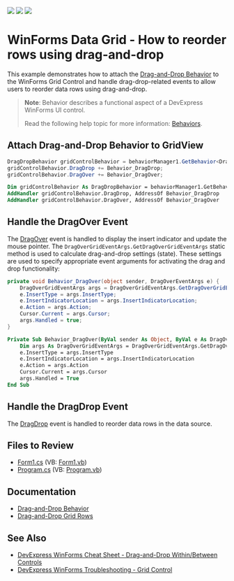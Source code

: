 <!-- default badges list -->
![](https://img.shields.io/endpoint?url=https://codecentral.devexpress.com/api/v1/VersionRange/128631130/17.2.4%2B)
[![](https://img.shields.io/badge/Open_in_DevExpress_Support_Center-FF7200?style=flat-square&logo=DevExpress&logoColor=white)](https://supportcenter.devexpress.com/ticket/details/E764)
[![](https://img.shields.io/badge/📖_How_to_use_DevExpress_Examples-e9f6fc?style=flat-square)](https://docs.devexpress.com/GeneralInformation/403183)
<!-- default badges end -->


# WinForms Data Grid - How to reorder rows using drag-and-drop

This example demonstrates how to attach the [Drag-and-Drop Behavior](https://documentation.devexpress.com/WindowsForms/118656/Common-Features/Behaviors/Drag-And-Drop-Behavior) to the WinForms Grid Control and handle drag-drop-related events to allow users to reorder data rows using drag-and-drop.

> **Note**:
> Behavior describes a functional aspect of a DevExpress WinForms UI control.
> 
> Read the following help topic for more information: [Behaviors](https://docs.devexpress.com/WindowsForms/117235/common-features/behaviors).

## Attach Drag-and-Drop Behavior to GridView

```cs
DragDropBehavior gridControlBehavior = behaviorManager1.GetBehavior<DragDropBehavior>(gridView);
gridControlBehavior.DragDrop += Behavior_DragDrop;
gridControlBehavior.DragOver += Behavior_DragOver;

```
```vb
Dim gridControlBehavior As DragDropBehavior = behaviorManager1.GetBehavior(Of DragDropBehavior)(Me.gridView1)
AddHandler gridControlBehavior.DragDrop, AddressOf Behavior_DragDrop
AddHandler gridControlBehavior.DragOver, AddressOf Behavior_DragOver
```

## Handle the DragOver Event

The [DragOver](https://docs.devexpress.com/WindowsForms/DevExpress.Utils.DragDrop.DragDropEvents.DragOver) event is handled to display the insert indicator and update the mouse pointer. The `DragOverGridEventArgs.GetDragOverGridEventArgs` static method is used to calculate drag-and-drop settings (state). These settings are used to specify appropriate event arguments for activating the drag and drop functionality:

```cs
private void Behavior_DragOver(object sender, DragOverEventArgs e) {
    DragOverGridEventArgs args = DragOverGridEventArgs.GetDragOverGridEventArgs(e);
    e.InsertType = args.InsertType;
    e.InsertIndicatorLocation = args.InsertIndicatorLocation;
    e.Action = args.Action;
    Cursor.Current = args.Cursor;
    args.Handled = true;
} 
```

```vb
Private Sub Behavior_DragOver(ByVal sender As Object, ByVal e As DragOverEventArgs)
    Dim args As DragOverGridEventArgs = DragOverGridEventArgs.GetDragOverGridEventArgs(e)
    e.InsertType = args.InsertType
    e.InsertIndicatorLocation = args.InsertIndicatorLocation
    e.Action = args.Action
    Cursor.Current = args.Cursor
    args.Handled = True
End Sub
```

## Handle the DragDrop Event

The [DragDrop](https://docs.devexpress.com/WindowsForms/DevExpress.Utils.DragDrop.DragDropEvents.DragDrop) event is handled to reorder data rows in the data source.

<!-- default file list -->
## Files to Review

* [Form1.cs](./CS/E764/Form1.cs) (VB: [Form1.vb](./VB/E764/Form1.vb))
* [Program.cs](./CS/E764/Program.cs) (VB: [Program.vb](./VB/E764/Program.vb))
<!-- default file list end -->

## Documentation
- [Drag-and-Drop Behavior](https://documentation.devexpress.com/WindowsForms/118656/Common-Features/Behaviors/Drag-And-Drop-Behavior)
- [Drag-and-Drop Grid Rows](https://docs.devexpress.com/WindowsForms/401989/controls-and-libraries/data-grid/drag-and-drop)

## See Also
- [DevExpress WinForms Cheat Sheet - Drag-and-Drop Within/Between Controls](https://go.devexpress.com/CheatSheets_WinForms_Examples_T949086.aspx)
- [DevExpress WinForms Troubleshooting - Grid Control](https://go.devexpress.com/CheatSheets_WinForms_Examples_T934742.aspx)





